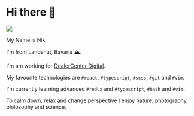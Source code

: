 # Hi there 👋

![](https://images.unsplash.com/photo-1503381085584-e57c1c440b2d?ixid=MnwxMjA3fDB8MHxwaG90by1wYWdlfHx8fGVufDB8fHx8&ixlib=rb-1.2.1&auto=format&fit=crop&w=3150&q=80)

My Name is Nik

I'm from Landshut, Bavaria 🏔.

I'm am working for [DealerCenter Digital](https://bike.center/).

My favourite technologies are `#react`, `#typescript`, `#scss`, `#git` and `#vim`.

I'm currently learning advanced `#redux` and `#typescript`, `#bash` and `#vim`.

To calm down, relax and change perspective I enjoy nature, photography, philosophy and science.
